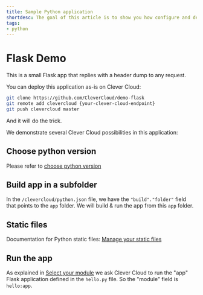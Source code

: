 ```yaml
---
title: Sample Python application
shortdesc: The goal of this article is to show you how configure and deploy a simple Flask application on Clever Cloud.
tags:
- python
---
```


# Flask Demo

This is a small Flask app that replies with a header dump to any request. 

You can deploy this application as-is on Clever Cloud:

```bash
git clone https://github.com/CleverCloud/demo-flask
git remote add clevercloud {your-clever-cloud-endpoint}
git push clevercloud master
```

And it will do the trick.

We demonstrate several Clever Cloud possibilities in this application:

## Choose python version

Please refer to [choose python version](https://www.clever-cloud.com/doc/python/python_apps/#choose-python-version)

## Build app in a subfolder

In the `/clevercloud/python.json` file, we have the `"build"."folder"` field that points to the `app` folder.
We will build & run the app from this `app` folder.


## Static files

Documentation for Python static files: [Manage your static files](https://www.clever-cloud.com/doc/python/python_apps/#manage-your-static-files)

## Run the app

As explained in [Select your module](https://www.clever-cloud.com/doc/python/python_apps/#select-your-module)
we ask Clever Cloud to run the "app" Flask application defined in the `hello.py` file. So the "module" field is `hello:app`.
